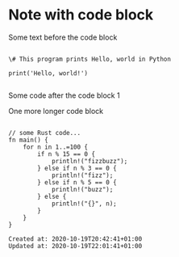 # Note with code block


Some text before the code block

```

\# This program prints Hello, world in Python

print('Hello, world!')


```

Some code after the code block 1

One more longer code block

```

// some Rust code...
fn main() {
    for n in 1..=100 {
        if n % 15 == 0 {
            println!("fizzbuzz");
        } else if n % 3 == 0 {
            println!("fizz");
        } else if n % 5 == 0 {
            println!("buzz");
        } else {
            println!("{}", n);
        }
    }
}
```


    Created at: 2020-10-19T20:42:41+01:00
    Updated at: 2020-10-19T22:01:41+01:00


